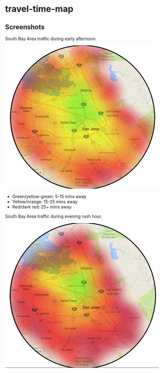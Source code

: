 # travel-time-map

## Screenshots

South Bay Area traffic during early afternoon.

![San Jose normal traffic](public/screenshots/sj_normal_traffic.png)

- Green/yellow-green: 5-15 mins away
- Yellow/orange: 15-25 mins away
- Red/dark red: 25+ mins away

South Bay Area traffic during evening rush hour.

![San Jose rush hour traffic](public/screenshots/sj_rush_traffic.png)
